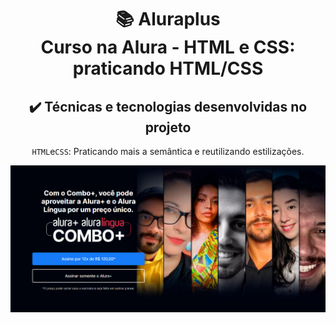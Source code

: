 <h1 align="center">
📚 Aluraplus<br/>
Curso na Alura - HTML e CSS: praticando HTML/CSS
</h1>


<div align="center">

## ✔️ Técnicas e tecnologias desenvolvidas no projeto

`HTML`e`CSS`: 
Praticando mais a semântica e reutilizando estilizações.

<img src="aluraPlus.png" alt="Alura Plus">
</div>
